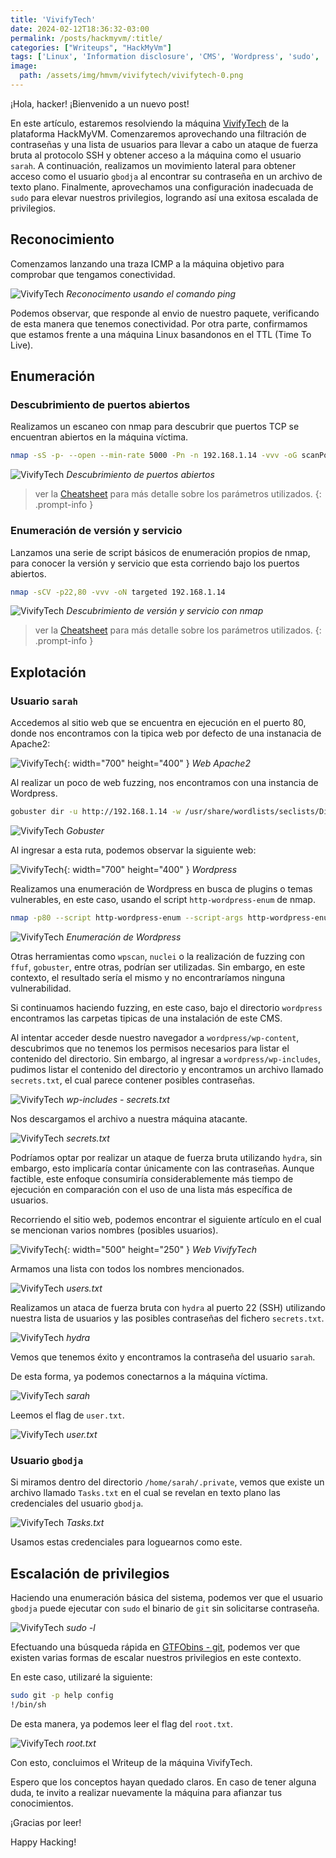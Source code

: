 ```yaml
---
title: 'VivifyTech'
date: 2024-02-12T18:36:32-03:00
permalink: /posts/hackmyvm/:title/
categories: ["Writeups", "HackMyVm"]
tags: ['Linux', 'Information disclosure', 'CMS', 'Wordpress', 'sudo', 'git']
image:
  path: /assets/img/hmvm/vivifytech/vivifytech-0.png
---
```


¡Hola, hacker! ¡Bienvenido a un nuevo post!

En este artículo, estaremos resolviendo la máquina [VivifyTech](https://hackmyvm.eu/machines/machine.php?vm=VivifyTech) de la plataforma HackMyVM. Comenzaremos aprovechando una filtración de contraseñas y una lista de usuarios para llevar a cabo un ataque de fuerza bruta al protocolo SSH y obtener acceso a la máquina como el usuario `sarah`. A continuación, realizamos un movimiento lateral para obtener acceso como el usuario `gbodja` al encontrar su contraseña en un archivo de texto plano. Finalmente, aprovechamos una configuración inadecuada de `sudo` para elevar nuestros privilegios, logrando así una exitosa escalada de privilegios.


## Reconocimiento

Comenzamos lanzando una traza ICMP a la máquina objetivo para comprobar que tengamos conectividad.

![VivifyTech](/assets/img/hmvm/vivifytech/vivifytech-1.png)
_Reconocimento usando el comando ping_

Podemos observar, que responde al envio de nuestro paquete, verificando de esta manera que tenemos conectividad. Por otra parte, confirmamos que estamos frente a una máquina Linux basandonos en el TTL (Time To Live).

## Enumeración

### Descubrimiento de puertos abiertos
Realizamos un escaneo con nmap para descubrir que puertos TCP se encuentran abiertos en la máquina víctima.

```bash
nmap -sS -p- --open --min-rate 5000 -Pn -n 192.168.1.14 -vvv -oG scanPorts
```

![VivifyTech](/assets/img/hmvm/vivifytech/vivifytech-2.png)
_Descubrimiento de puertos abiertos_

> ver la [Cheatsheet](/cheatsheet) para más detalle sobre los parámetros utilizados.
{: .prompt-info }

### Enumeración de versión y servicio

Lanzamos una serie de script básicos de enumeración propios de nmap, para conocer la versión y servicio que esta corriendo bajo los puertos abiertos.

```bash
nmap -sCV -p22,80 -vvv -oN targeted 192.168.1.14
```

![VivifyTech](/assets/img/hmvm/vivifytech/vivifytech-2.png)
_Descubrimiento de versión y servicio con nmap_

> ver la [Cheatsheet](/cheatsheet) para más detalle sobre los parámetros utilizados.
{: .prompt-info }

## Explotación

### Usuario `sarah`

Accedemos al sitio web que se encuentra en ejecución en el puerto 80, donde nos encontramos con la tipica web por defecto de una instanacia de Apache2:

![VivifyTech](/assets/img/hmvm/vivifytech/vivifytech-5.png){: width="700" height="400" }
_Web Apache2_

Al realizar un poco de web fuzzing, nos encontramos con una instancia de Wordpress.

```bash
gobuster dir -u http://192.168.1.14 -w /usr/share/wordlists/seclists/Discovery/Web-Content/directory-list-2.3-medium.txt -t 50
```

![VivifyTech](/assets/img/hmvm/vivifytech/vivifytech-4.png)
_Gobuster_

Al ingresar a esta ruta, podemos observar la siguiente web:

![VivifyTech](/assets/img/hmvm/vivifytech/vivifytech-6.png){: width="700" height="400" }
_Wordpress_

Realizamos una enumeración de Wordpress en busca de plugins o temas vulnerables, en este caso, usando el script `http-wordpress-enum` de nmap.

```bash
nmap -p80 --script http-wordpress-enum --script-args http-wordpress-enum.root='/wordpress',search-limit=1000 192.168.1.14
```

![VivifyTech](/assets/img/hmvm/vivifytech/vivifytech-19.png)
_Enumeración de Wordpress_

Otras herramientas como `wpscan`, `nuclei` o la realización de fuzzing con `ffuf`, `gobuster`, entre otras, podrían ser utilizadas. Sin embargo, en este contexto, el resultado sería el mismo y no encontraríamos ninguna vulnerabilidad.

Si continuamos haciendo fuzzing, en este caso, bajo el directorio `wordpress` encontramos las carpetas tipicas de una instalación de este CMS.

Al intentar acceder desde nuestro navegador a `wordpress/wp-content`, descubrimos que no tenemos los permisos necesarios para listar el contenido del directorio. Sin embargo, al ingresar a `wordpress/wp-includes`, pudimos listar el contenido del directorio y encontramos un archivo llamado `secrets.txt`, el cual parece contener posibles contraseñas.

![VivifyTech](/assets/img/hmvm/vivifytech/vivifytech-9.png)
_wp-includes - secrets.txt_

Nos descargamos el archivo a nuestra máquina atacante.

![VivifyTech](/assets/img/hmvm/vivifytech/vivifytech-10.png)
_secrets.txt_

Podríamos optar por realizar un ataque de fuerza bruta utilizando `hydra`, sin embargo, esto implicaría contar únicamente con las contraseñas. Aunque factible, este enfoque consumiría considerablemente más tiempo de ejecución en comparación con el uso de una lista más específica de usuarios.

Recorriendo el sitio web, podemos encontrar el siguiente artículo en el cual se mencionan varios nombres (posibles usuarios).

![VivifyTech](/assets/img/hmvm/vivifytech/vivifytech-11.png){: width="500" height="250" }
_Web VivifyTech_

Armamos una lista con todos los nombres mencionados.

![VivifyTech](/assets/img/hmvm/vivifytech/vivifytech-12.png)
_users.txt_

Realizamos un ataca de fuerza bruta con `hydra` al puerto 22 (SSH) utilizando nuestra lista de usuarios y las posibles contraseñas del fichero `secrets.txt`.

![VivifyTech](/assets/img/hmvm/vivifytech/vivifytech-13.png)
_hydra_

Vemos que tenemos éxito y encontramos la contraseña del usuario `sarah`.

De esta forma, ya podemos conectarnos a la máquina víctima.

![VivifyTech](/assets/img/hmvm/vivifytech/vivifytech-14.png)
_sarah_

Leemos el flag de `user.txt`.

![VivifyTech](/assets/img/hmvm/vivifytech/vivifytech-15.png)
_user.txt_

### Usuario `gbodja`

Si miramos dentro del directorio `/home/sarah/.private`, vemos que existe un archivo llamado `Tasks.txt` en el cual se revelan en texto plano las credenciales del usuario `gbodja`.

![VivifyTech](/assets/img/hmvm/vivifytech/vivifytech-16.png)
_Tasks.txt_

Usamos estas credenciales para loguearnos como este.

## Escalación de privilegios

Haciendo una enumeración básica del sistema, podemos ver que el usuario `gbodja` puede ejecutar con `sudo` el binario de `git` sin solicitarse contraseña. 

![VivifyTech](/assets/img/hmvm/vivifytech/vivifytech-17.png)
_sudo -l_

Efectuando una búsqueda rápida en [GTFObins - git](https://gtfobins.github.io/gtfobins/git/#sudo), podemos ver que existen varias formas de escalar nuestros privilegios en este contexto.

En este caso, utilizaré la siguiente:

```bash
sudo git -p help config
!/bin/sh
```

De esta manera, ya podemos leer el flag del `root.txt`.

![VivifyTech](/assets/img/hmvm/vivifytech/vivifytech-18.png)
_root.txt_

Con esto, concluimos el Writeup de la máquina VivifyTech.

Espero que los conceptos hayan quedado claros. En caso de tener alguna duda, te invito a realizar nuevamente la máquina para afianzar tus conocimientos.

¡Gracias por leer!

Happy Hacking!
